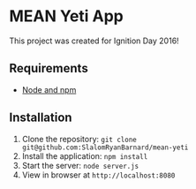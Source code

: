 # MEAN Yeti App

This project was created for Ignition Day 2016!

## Requirements

- [Node and npm](http://nodejs.org)

## Installation

1. Clone the repository: `git clone git@github.com:SlalomRyanBarnard/mean-yeti`
2. Install the application: `npm install`
3. Start the server: `node server.js`
4. View in browser at `http://localhost:8080`
